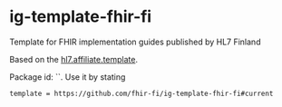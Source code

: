 # ig-template-fhir-fi
Template for FHIR implementation guides published by HL7 Finland

Based on the [hl7.affiliate.template](https://github.com/fhir-fi/ig-template-hl7-affiliate).

Package id: ``.
Use it by stating 

`template = https://github.com/fhir-fi/ig-template-fhir-fi#current`
